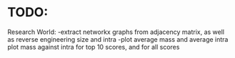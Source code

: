 # TODO:

Research World:
-extract networkx graphs from adjacency matrix, as well as reverse engineering size and intra
-plot average mass and average intra
plot mass against intra for top 10 scores, and for all scores
